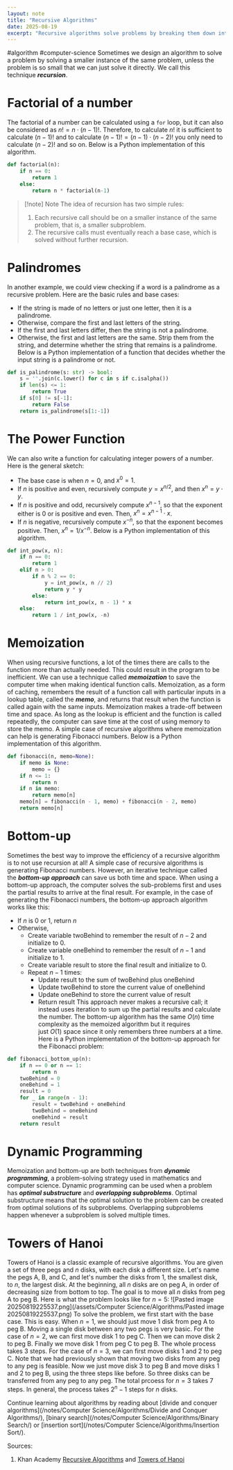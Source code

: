 ```yaml
---
layout: note
title: "Recursive Algorithms"
date: 2025-08-19
excerpt: "Recursive algorithms solve problems by breaking them down into smaller instances of the same problem. This technique, called recursion, repeats until the problem is small enough to be solved directly."
---
```


#algorithm #computer-science 
Sometimes we design an algorithm to solve a problem by solving a smaller instance of the same problem, unless the problem is so small that we can just solve it directly. We call this technique _**recursion**_.
# Factorial of a number
The factorial of a number can be calculated using a `for` loop, but it can also be considered as $n!  = n \cdot (n - 1)!$. Therefore, to calculate $n!$ it is sufficient to calculate $(n - 1)!$ and to calculate $(n - 1)! = (n - 1) \cdot (n - 2)!$ you only need to calculate $(n - 2)!$ and so on. Below is a Python implementation of this algorithm.
```python fold title:factorial
def factorial(n):
    if n == 0:
        return 1
    else:
        return n * factorial(n-1)
```

>[!note] Note
>The idea of recursion has two simple rules:
>1. Each recursive call should be on a smaller instance of the same problem, that is, a smaller subproblem.
>2. The recursive calls must eventually reach a base case, which is solved without further recursion.

# Palindromes
In another example, we could view checking if a word is a palindrome as a recursive problem. Here are the basic rules and base cases:
- If the string is made of no letters or just one letter, then it is a palindrome.
- Otherwise, compare the first and last letters of the string.
- If the first and last letters differ, then the string is not a palindrome.
- Otherwise, the first and last letters are the same. Strip them from the string, and determine whether the string that remains is a palindrome.
Below is a Python implementation of a function that decides whether the input string is a palindrome or not.
```python fold title:palindrome
def is_palindrome(s: str) -> bool:
    s = ''.join(c.lower() for c in s if c.isalpha())
    if len(s) <= 1:
        return True
    if s[0] != s[-1]:
        return False
    return is_palindrome(s[1:-1])
```

# The Power Function
We can also write a function for calculating integer powers of a number. Here is the general sketch:
- The base case is when $n = 0$, and $x^0 = 1$.
- If $n$ is positive and even, recursively compute $y = x^{n/2}$, and then $x^n = y \cdot y$.
- If $n$ is positive and odd, recursively compute $x^{n-1}$, so that the exponent either is 0 or is positive and even. Then, $x^n = x^{n-1} \cdot x$.
- If $n$ is negative, recursively compute $x^{-n}$, so that the exponent becomes positive. Then, $x^n = 1 / x^{-n}$.
Below is a Python implementation of this algorithm.
```python fold title:'power function'
def int_pow(x, n):
    if n == 0:
        return 1
    elif n > 0:
        if n % 2 == 0:
            y = int_pow(x, n // 2)
            return y * y
        else:
            return int_pow(x, n - 1) * x
    else:
        return 1 / int_pow(x, -n)
```

# Memoization
When using recursive functions, a lot of the times there are calls to the function more than actually needed. This could result in the program to be inefficient. We can use a technique called _**memoization**_ to save the computer time when making identical function calls. Memoization, as a form of caching, remembers the result of a function call with particular inputs in a lookup table, called the _**memo**_, and returns that result when the function is called again with the same inputs. Memoization makes a trade-off between time and space. As long as the lookup is efficient and the function is called repeatedly, the computer can save time at the cost of using memory to store the memo.
A simple case of recursive algorithms where memoization can help is generating Fibonacci numbers. Below is a Python implementation of this algorithm.
```python fold title:"Fibonacci with memoization"
def fibonacci(n, memo=None):
    if memo is None:
        memo = {}
    if n <= 1:
        return n
    if n in memo:
        return memo[n]
    memo[n] = fibonacci(n - 1, memo) + fibonacci(n - 2, memo)
    return memo[n]
```

# Bottom-up
Sometimes the best way to improve the efficiency of a recursive algorithm is to not use recursion at all!
A simple case of recursive algorithms is generating Fibonacci numbers. However, an iterative technique called the _**bottom-up approach**_ can save us both time and space. When using a bottom-up approach, the computer solves the sub-problems first and uses the partial results to arrive at the final result. 
For example, in the case of generating the Fibonacci numbers, the bottom-up approach algorithm works like this:
- If $n$ is 0 or 1, return $n$
- Otherwise,
    - Create variable $\text{twoBehind}$ to remember the result of $n - 2$ and initialize to $0$.
    - Create variable $\text{oneBehind}$ to remember the result of $n - 1$ and initialize to $1$.
    - Create variable $\text{result}$ to store the final result and initialize to $0$.
    - Repeat $n - 1$ times:
        - Update $\text{result}$ to the sum of $\text{twoBehind}$ plus $\text{oneBehind}$
        - Update $\text{twoBehind}$ to store the current value of $\text{oneBehind}$
        - Update $\text{oneBehind}$ to store the current value of $\text{result}$
        - Return $\text{result}$
This approach never makes a recursive call; it instead uses iteration to sum up the partial results and calculate the number. The bottom-up algorithm has the same $O(n)$ time complexity as the memoized algorithm but it requires just $O(1)$ space since it only remembers three numbers at a time.
Here is a Python implementation of the bottom-up approach for the Fibonacci problem:
```python fold title:'Fibonacci bottom-up'
def fibonacci_bottom_up(n):
    if n == 0 or n == 1:
        return n
    twoBehind = 0
    oneBehind = 1
    result = 0
    for _ in range(n - 1):
        result = twoBehind + oneBehind
        twoBehind = oneBehind
        oneBehind = result
    return result
```

# Dynamic Programming
Memoization and bottom-up are both techniques from _**dynamic programming**_, a problem-solving strategy used in mathematics and computer science.
Dynamic programming can be used when a problem has _**optimal substructure**_ and _**overlapping subproblems**_. Optimal substructure means that the optimal solution to the problem can be created from optimal solutions of its subproblems. Overlapping subproblems happen whenever a subproblem is solved multiple times.

# Towers of Hanoi
Towers of Hanoi is a classic example of recursive algorithms.
You are given a set of three pegs and $n$ disks, with each disk a different size. Let's name the pegs A, B, and C, and let's number the disks from $1$, the smallest disk, to $n$, the largest disk. At the beginning, all $n$ disks are on peg A, in order of decreasing size from bottom to top. The goal is to move all $n$ disks from peg A to peg B. Here is what the problem looks like for $n = 5$:
![Pasted image 20250819225537.png](/assets/Computer Science/Algorithms/Pasted image 20250819225537.png)
To solve the problem, we first start with the base case. This is easy. When $n = 1$, we should just move $1$ disk from peg A to peg B. Moving a single disk between any two pegs is very basic. For the case of $n = 2$, we can first move disk $1$ to peg C. Then we can move disk $2$ to peg B. Finally we move disk $1$ from peg C to peg B. The whole process takes $3$ steps.
For the case of $n = 3$, we can first move disks $1$ and $2$ to peg C. Note that we had previously shown that moving two disks from any peg to any peg is feasible. Now we just move disk $3$ to peg B and move disks $1$ and $2$ to peg B, using the three steps like before. So three disks can be transferred from any peg to any peg. The total prcoess for $n = 3$ takes $7$  steps. 
In general, the process takes $2^n - 1$ steps for $n$ disks.

Continue learning about algorithms by reading about [divide and conquer algorithms](/notes/Computer Science/Algorithms/Divide and Conquer Algorithms/), [binary search](/notes/Computer Science/Algorithms/Binary Search/) or [insertion sort](/notes/Computer Science/Algorithms/Insertion Sort/). 

Sources:
1. Khan Academy [Recursive Algorithms](https://www.khanacademy.org/computing/computer-science/algorithms/recursive-algorithms/a/recursion) and [Towers of Hanoi](https://www.khanacademy.org/computing/computer-science/algorithms/towers-of-hanoi/a/towers-of-hanoi)